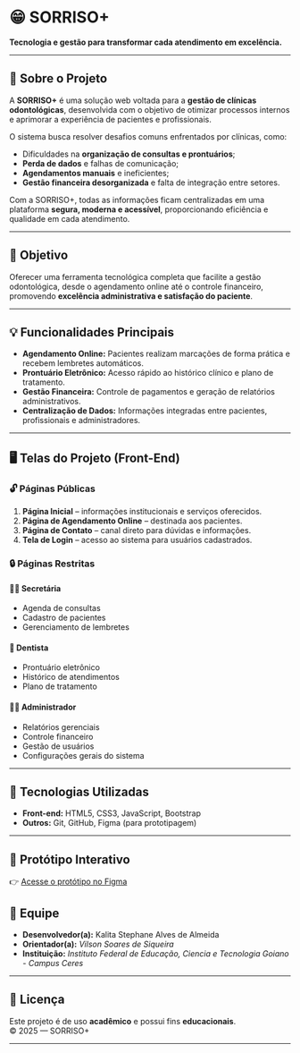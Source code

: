 # 😁 SORRISO+  
**Tecnologia e gestão para transformar cada atendimento em excelência.**

---

## 📘 Sobre o Projeto  
A **SORRISO+** é uma solução web voltada para a **gestão de clínicas odontológicas**, desenvolvida com o objetivo de otimizar processos internos e aprimorar a experiência de pacientes e profissionais.  

O sistema busca resolver desafios comuns enfrentados por clínicas, como:  
- Dificuldades na **organização de consultas e prontuários**;  
- **Perda de dados** e falhas de comunicação;  
- **Agendamentos manuais** e ineficientes;  
- **Gestão financeira desorganizada** e falta de integração entre setores.  

Com a SORRISO+, todas as informações ficam centralizadas em uma plataforma **segura, moderna e acessível**, proporcionando eficiência e qualidade em cada atendimento.

---

## 🎯 Objetivo  
Oferecer uma ferramenta tecnológica completa que facilite a gestão odontológica, desde o agendamento online até o controle financeiro, promovendo **excelência administrativa e satisfação do paciente**.

---

## 💡 Funcionalidades Principais  
- **Agendamento Online:** Pacientes realizam marcações de forma prática e recebem lembretes automáticos.  
- **Prontuário Eletrônico:** Acesso rápido ao histórico clínico e plano de tratamento.  
- **Gestão Financeira:** Controle de pagamentos e geração de relatórios administrativos.  
- **Centralização de Dados:** Informações integradas entre pacientes, profissionais e administradores.  

---

## 🖥️ Telas do Projeto (Front-End)

### 🔓 Páginas Públicas  
1. **Página Inicial** – informações institucionais e serviços oferecidos.  
2. **Página de Agendamento Online** – destinada aos pacientes.  
3. **Página de Contato** – canal direto para dúvidas e informações.  
4. **Tela de Login** – acesso ao sistema para usuários cadastrados.

### 🔒 Páginas Restritas  

#### 👩‍💼 Secretária  
- Agenda de consultas  
- Cadastro de pacientes  
- Gerenciamento de lembretes  

#### 🦷 Dentista  
- Prontuário eletrônico  
- Histórico de atendimentos  
- Plano de tratamento  

#### 👨‍💻 Administrador  
- Relatórios gerenciais  
- Controle financeiro  
- Gestão de usuários  
- Configurações gerais do sistema  


---

## 🧱 Tecnologias Utilizadas

- **Front-end:** HTML5, CSS3, JavaScript, Bootstrap  
- **Outros:** Git, GitHub, Figma (para prototipagem)


---

## 🎨 Protótipo Interativo

👉 [Acesse o protótipo no Figma](https://www.figma.com/design/MmrbZGbnYiu9rAEWxEfKET/Sorriso-?node-id=0-1&t=ybkYqHsm6fcvU7by-1)  

## 👥 Equipe  
- **Desenvolvedor(a):** Kalita Stephane Alves de Almeida  
- **Orientador(a):** *Vilson Soares de Siqueira*  
- **Instituição:** *Instituto Federal de Educação, Ciencia e Tecnologia Goiano - Campus Ceres*

---

## 📄 Licença  
Este projeto é de uso **acadêmico** e possui fins **educacionais**.  
© 2025 — SORRISO+  

---
